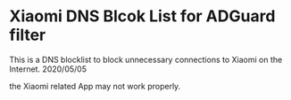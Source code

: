 # Xiaomi DNS Blcok List for ADGuard filter
This is a DNS blocklist to block unnecessary connections to Xiaomi on the Internet. 2020/05/05

the Xiaomi related App may not work properly.
